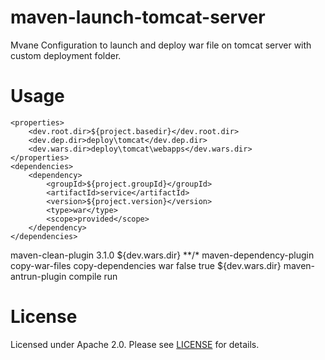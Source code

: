 # maven-launch-tomcat-server
Mvane Configuration to launch and deploy war file on tomcat server with custom deployment folder.
# Usage

    <properties>
        <dev.root.dir>${project.basedir}</dev.root.dir>
        <dev.dep.dir>deploy\tomcat</dev.dep.dir>
        <dev.wars.dir>deploy\tomcat\webapps</dev.wars.dir>
    </properties>
    <dependencies>
        <dependency>
            <groupId>${project.groupId}</groupId>
            <artifactId>service</artifactId>
            <version>${project.version}</version>
            <type>war</type>
            <scope>provided</scope>
        </dependency>
    </dependencies>
 <build>
        <plugins>
            <plugin>
                <artifactId>maven-clean-plugin</artifactId>
                <version>3.1.0</version>
                <configuration>
                    <filesets>
                        <fileset>
                            <directory>${dev.wars.dir}</directory>
                            <includes>
                                <include>**/*</include>
                            </includes>
                        </fileset>
                    </filesets>
                </configuration>
            </plugin>
            <plugin>
                <artifactId>maven-dependency-plugin</artifactId>
                <executions>
                    <execution>
                        <id>copy-war-files</id>
                        <goals>
                            <goal>copy-dependencies</goal>
                        </goals>
                        <configuration>
                            <includeTypes>war</includeTypes>
                            <stripClassifier>false</stripClassifier>
                            <stripVersion>true</stripVersion>
                            <outputDirectory>${dev.wars.dir}</outputDirectory>
                        </configuration>
                    </execution>
                </executions>
            </plugin>
            <plugin>
                <artifactId>maven-antrun-plugin</artifactId>
                <executions>
                    <execution>
                        <phase>compile</phase>
                        <configuration>
                            <tasks>
                                <exec dir="${project.basedir}"
                                        executable="${project.basedir}/deploy/start.bat"
                                        failonerror="true">
                                    <arg line="${dev.root.dir}\${dev.dep.dir}" />
                                </exec>
                            </tasks>
                        </configuration>
                        <goals>
                            <goal>run</goal>
                        </goals>
                    </execution>
                </executions>
            </plugin>
        </plugins>
    </build>

# License

Licensed under Apache 2.0. Please see [LICENSE](LICENSE) for details.
